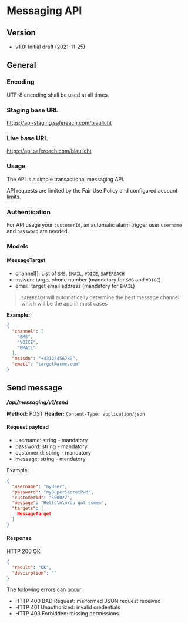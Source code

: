 # Messaging API

## Version

- v1.0: Initial draft (2021-11-25)

## General

### Encoding

UTF-8 encoding shall be used at all times.

### Staging base URL

https://api-staging.safereach.com/blaulicht

### Live base URL

https://api.safereach.com/blaulicht

### Usage

The API is a simple transactional messaging API.

API requests are limited by the Fair Use Policy and configured account limits.

### Authentication

For API usage your `customerId`, an automatic alarm trigger user `username` and `password` are needed.

### Models

#### MessageTarget

- channel[]: List of `SMS`, `EMAIL`, `VOICE`, `SAFEREACH`
- msisdn: target phone number (mandatory for `SMS` and `VOICE`)
- email: target email address (mandatory for `EMAIL`)

> `SAFEREACH` will automatically determine the best message channel which will be the app in most cases

**Example:**

```json
{
  "channel": [
    "SMS",
    "VOICE",
    "EMAIL"
  ],
  "msisdn": "+43123456789",
  "email": "target@acme.com"
}
```

## Send message

_**/api/messaging/v1/send**_

**Method:** POST
**Header:** `Content-Type: application/json`

#### Request payload

- username: string - mandatory
- password: string - mandatory
- customerId: string - mandatory
- message: string - mandatory

Example:

```json
{
  "username": "myUser",
  "password": "mySuperSecretPwd",
  "customerId": "500027",
  "message": "Hello\n\nYou got some✉️",
  "targets": [
    MessageTarget
  ]
}
```

#### Response

HTTP 200 OK

```json
{
  "result": "OK",
  "descirption": ""
}
```

The following errors can occur:

- HTTP 400 BAD Request: malformed JSON request received
- HTTP 401 Unauthorized: invalid credentials
- HTTP 403 Forbidden: missing permissions
